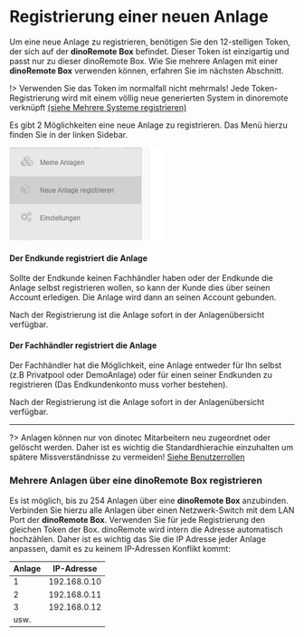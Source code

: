 # Registrierung einer neuen Anlage

Um eine neue Anlage zu registrieren, benötigen Sie den 12-stelligen Token, der sich auf der **dinoRemote Box** befindet.
Dieser Token ist einzigartig und passt nur zu dieser dinoRemote Box. Wie Sie mehrere Anlagen mit einer **dinoRemote Box** verwenden können, erfahren Sie im nächsten Abschnitt.

!> Verwenden Sie das Token  im normalfall nicht mehrmals! Jede Token-Registrierung wird mit einem völlig neue generierten System in dinoremote verknüpft [(siehe Mehrere Systeme registrieren)](de-de/newSystem?id=mehrere-anlagen-über-eine-dinoremote-box-registrieren)

Es gibt 2 Möglichkeiten eine neue Anlage zu registrieren. Das Menü hierzu finden Sie in der linken Sidebar.

![image alt text](../assets/newsystem.png)

#### Der Endkunde registriert die Anlage
Sollte der Endkunde keinen Fachhändler haben oder der Endkunde die Anlage selbst registrieren wollen, so kann der Kunde dies über seinen Account erledigen. Die Anlage wird dann an seinen Account gebunden.

Nach der Registrierung ist die Anlage sofort in der Anlagenübersicht verfügbar.


#### Der Fachhändler registriert die Anlage  
Der Fachhändler hat die Möglichkeit, eine Anlage entweder für Ihn selbst (z.B Privatpool oder DemoAnlage) oder für einen seiner Endkunden zu registrieren (Das Endkundenkonto muss vorher bestehen).

Nach der Registrierung ist die Anlage sofort in der Anlagenübersicht verfügbar.

***

?> Anlagen können nur von dinotec Mitarbeitern neu zugeordnet oder gelöscht werden. Daher ist es wichtig die Standardhierachie einzuhalten um spätere Missverständnisse zu vermeiden! [Siehe Benutzerrollen](de-de/role)

### Mehrere Anlagen über eine dinoRemote Box registrieren

Es ist möglich, bis zu 254 Anlagen über eine **dinoRemote Box** anzubinden. Verbinden Sie hierzu alle Anlagen über einen Netzwerk-Switch mit dem LAN Port der **dinoRemote Box**.
Verwenden Sie für jede Registrierung den gleichen Token der Box.
dinoRemote wird intern die Adresse automatisch hochzählen. Daher ist es wichtig das Sie die IP Adresse jeder Anlage anpassen, damit es zu keinem IP-Adressen Konflikt kommt:  
  

| Anlage        | IP-Adresse    |
| ------------- |:-------------:|
| 1             | 192.168.0.10  |
| 2             | 192.168.0.11  |
| 3             | 192.168.0.12  |
| usw.          |               |
